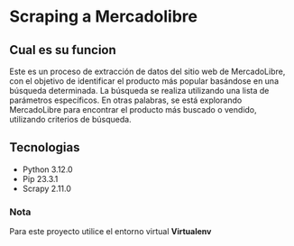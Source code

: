 # Scraping a Mercadolibre

## Cual es su funcion

Este es un proceso de extracción de datos del sitio web de MercadoLibre, con el objetivo de identificar el producto más popular basándose en una búsqueda determinada. La búsqueda se realiza utilizando una lista de parámetros específicos. En otras palabras, se está explorando MercadoLibre para encontrar el producto más buscado o vendido, utilizando criterios de búsqueda.

## Tecnologias

- Python 3.12.0
- Pip 23.3.1
- Scrapy 2.11.0

### Nota

Para este proyecto utilice el entorno virtual **Virtualenv**


